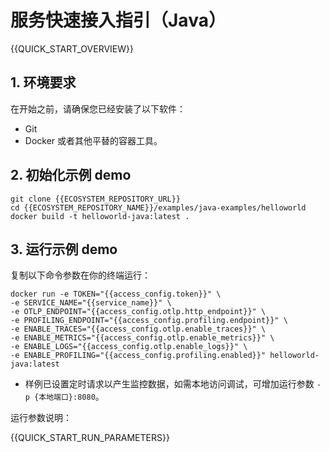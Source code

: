# 服务快速接入指引（Java）

{{QUICK_START_OVERVIEW}}

## 1. 环境要求

在开始之前，请确保您已经安装了以下软件：
* Git
* Docker 或者其他平替的容器工具。


## 2. 初始化示例 demo

```shell
git clone {{ECOSYSTEM_REPOSITORY_URL}}
cd {{ECOSYSTEM_REPOSITORY_NAME}}/examples/java-examples/helloworld
docker build -t helloworld-java:latest .
```


## 3. 运行示例 demo

复制以下命令参数在你的终端运行：

```shell
docker run -e TOKEN="{{access_config.token}}" \
-e SERVICE_NAME="{{service_name}}" \
-e OTLP_ENDPOINT="{{access_config.otlp.http_endpoint}}" \
-e PROFILING_ENDPOINT="{{access_config.profiling.endpoint}}" \
-e ENABLE_TRACES="{{access_config.otlp.enable_traces}}" \
-e ENABLE_METRICS="{{access_config.otlp.enable_metrics}}" \
-e ENABLE_LOGS="{{access_config.otlp.enable_logs}}" \
-e ENABLE_PROFILING="{{access_config.profiling.enabled}}" helloworld-java:latest
```
* 样例已设置定时请求以产生监控数据，如需本地访问调试，可增加运行参数 `-p {本地端口}:8080`。

运行参数说明：

{{QUICK_START_RUN_PARAMETERS}}
